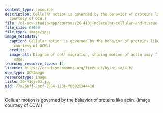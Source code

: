 ```yaml
---
content_type: resource
description: Cellular motion is governed by the behavior of proteins like actin. (Image
  courtesy of OCW.)
file: /ol-ocw-studio-app/courses/20-410j-molecular-cellular-and-tissue-biomechanics-be-410j-spring-2003/77a266ff2ecf2964113bf0502534441d_20-410js03.jpg
file_size: 67409
file_type: image/jpeg
image_metadata:
  caption: Cellular motion is governed by the behavior of proteins like actin. (Image
    courtesy of OCW.)
  credit: ''
  image-alt: Diagram of cell migration, showing motion of actin away from leading
    edge.
learning_resource_types: []
license: https://creativecommons.org/licenses/by-nc-sa/4.0/
ocw_type: OCWImage
resourcetype: Image
title: 20-410js03.jpg
uid: 77a266ff-2ecf-2964-113b-f0502534441d
---
```

Cellular motion is governed by the behavior of proteins like actin. (Image courtesy of OCW.)